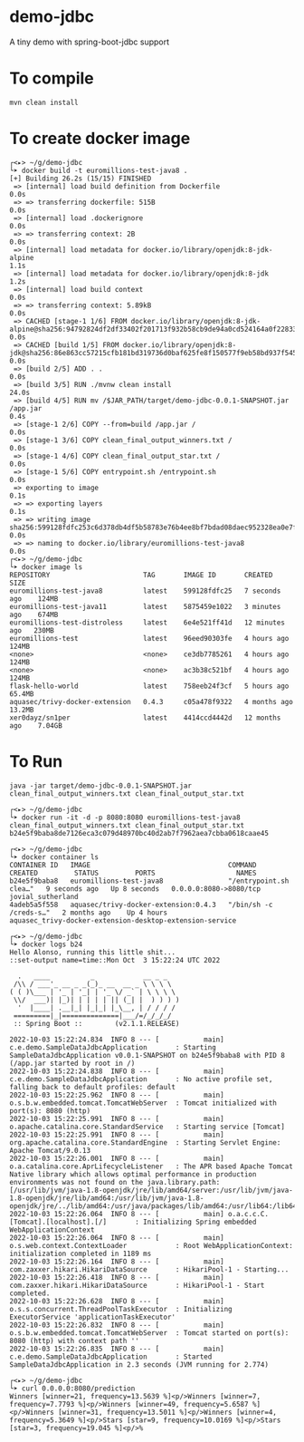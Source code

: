 # demo-jdbc
A tiny demo with spring-boot-jdbc support

# To compile

    mvn clean install

# To create docker image
    ┌<▸> ~/g/demo-jdbc
    └➤ docker build -t euromillions-test-java8 .
    [+] Building 26.2s (15/15) FINISHED                                                                                                                                                                             
     => [internal] load build definition from Dockerfile                                                                                                                                                       0.0s
     => => transferring dockerfile: 515B                                                                                                                                                                       0.0s
     => [internal] load .dockerignore                                                                                                                                                                          0.0s
     => => transferring context: 2B                                                                                                                                                                            0.0s
     => [internal] load metadata for docker.io/library/openjdk:8-jdk-alpine                                                                                                                                    1.1s
     => [internal] load metadata for docker.io/library/openjdk:8-jdk                                                                                                                                           1.2s
     => [internal] load build context                                                                                                                                                                          0.0s
     => => transferring context: 5.89kB                                                                                                                                                                        0.0s
     => CACHED [stage-1 1/6] FROM docker.io/library/openjdk:8-jdk-alpine@sha256:94792824df2df33402f201713f932b58cb9de94a0cd524164a0f2283343547b3                                                               0.0s
     => CACHED [build 1/5] FROM docker.io/library/openjdk:8-jdk@sha256:86e863cc57215cfb181bd319736d0baf625fe8f150577f9eb58bd937f5452cb8                                                                        0.0s
     => [build 2/5] ADD . .                                                                                                                                                                                    0.0s
     => [build 3/5] RUN ./mvnw clean install                                                                                                                                                                  24.0s
     => [build 4/5] RUN mv /$JAR_PATH/target/demo-jdbc-0.0.1-SNAPSHOT.jar /app.jar                                                                                                                             0.4s
     => [stage-1 2/6] COPY --from=build /app.jar /                                                                                                                                                             0.0s
     => [stage-1 3/6] COPY clean_final_output_winners.txt /                                                                                                                                                    0.0s
     => [stage-1 4/6] COPY clean_final_output_star.txt /                                                                                                                                                       0.0s
     => [stage-1 5/6] COPY entrypoint.sh /entrypoint.sh                                                                                                                                                        0.0s
     => exporting to image                                                                                                                                                                                     0.1s
     => => exporting layers                                                                                                                                                                                    0.1s
     => => writing image sha256:599128fdfc253c6d378db4df5b58783e76b4ee8bf7bdad08daec952328ea0e7f                                                                                                               0.0s
     => => naming to docker.io/library/euromillions-test-java8                                                                                                                                                 0.0s
    ┌<▸> ~/g/demo-jdbc
    └➤ docker image ls                          
    REPOSITORY                       TAG       IMAGE ID       CREATED          SIZE
    euromillions-test-java8          latest    599128fdfc25   7 seconds ago    124MB
    euromillions-test-java11         latest    5875459e1022   3 minutes ago    674MB
    euromillions-test-distroless     latest    6e4e521ff41d   12 minutes ago   230MB
    euromillions-test                latest    96eed90303fe   4 hours ago      124MB
    <none>                           <none>    ce3db7785261   4 hours ago      124MB
    <none>                           <none>    ac3b38c521bf   4 hours ago      124MB
    flask-hello-world                latest    758eeb24f3cf   5 hours ago      65.4MB
    aquasec/trivy-docker-extension   0.4.3     c05a478f9322   4 months ago     13.2MB
    xer0dayz/sn1per                  latest    4414ccd4442d   12 months ago    7.04GB

# To Run

    java -jar target/demo-jdbc-0.0.1-SNAPSHOT.jar clean_final_output_winners.txt clean_final_output_star.txt

    ┌<▸> ~/g/demo-jdbc
    └➤ docker run -it -d -p 8080:8080 euromillions-test-java8 clean_final_output_winners.txt clean_final_output_star.txt
    b24e5f9baba8de7126eca3c079d48970bc40d2ab7f7962aea7cbba0618caae45

    ┌<▸> ~/g/demo-jdbc
    └➤ docker container ls                                                                                              
    CONTAINER ID   IMAGE                                  COMMAND                  CREATED         STATUS         PORTS                    NAMES
    b24e5f9baba8   euromillions-test-java8                "/entrypoint.sh clea…"   9 seconds ago   Up 8 seconds   0.0.0.0:8080->8080/tcp   jovial_sutherland
    4adeb5a5f558   aquasec/trivy-docker-extension:0.4.3   "/bin/sh -c /creds-s…"   2 months ago    Up 4 hours                              aquasec_trivy-docker-extension-desktop-extension-service

    ┌<▸> ~/g/demo-jdbc
    └➤ docker logs b24    
    Hello Alonso, running this little shit...
    ::set-output name=time::Mon Oct  3 15:22:24 UTC 2022

      .   ____          _            __ _ _
     /\\ / ___'_ __ _ _(_)_ __  __ _ \ \ \ \
    ( ( )\___ | '_ | '_| | '_ \/ _` | \ \ \ \
     \\/  ___)| |_)| | | | | || (_| |  ) ) ) )
      '  |____| .__|_| |_|_| |_\__, | / / / /
     =========|_|==============|___/=/_/_/_/
     :: Spring Boot ::        (v2.1.1.RELEASE)

    2022-10-03 15:22:24.834  INFO 8 --- [           main] c.e.demo.SampleDataJdbcApplication       : Starting SampleDataJdbcApplication v0.0.1-SNAPSHOT on b24e5f9baba8 with PID 8 (/app.jar started by root in /)
    2022-10-03 15:22:24.838  INFO 8 --- [           main] c.e.demo.SampleDataJdbcApplication       : No active profile set, falling back to default profiles: default
    2022-10-03 15:22:25.962  INFO 8 --- [           main] o.s.b.w.embedded.tomcat.TomcatWebServer  : Tomcat initialized with port(s): 8080 (http)
    2022-10-03 15:22:25.991  INFO 8 --- [           main] o.apache.catalina.core.StandardService   : Starting service [Tomcat]
    2022-10-03 15:22:25.991  INFO 8 --- [           main] org.apache.catalina.core.StandardEngine  : Starting Servlet Engine: Apache Tomcat/9.0.13
    2022-10-03 15:22:26.001  INFO 8 --- [           main] o.a.catalina.core.AprLifecycleListener   : The APR based Apache Tomcat Native library which allows optimal performance in production environments was not found on the java.library.path: [/usr/lib/jvm/java-1.8-openjdk/jre/lib/amd64/server:/usr/lib/jvm/java-1.8-openjdk/jre/lib/amd64:/usr/lib/jvm/java-1.8-openjdk/jre/../lib/amd64:/usr/java/packages/lib/amd64:/usr/lib64:/lib64:/lib:/usr/lib]
    2022-10-03 15:22:26.064  INFO 8 --- [           main] o.a.c.c.C.[Tomcat].[localhost].[/]       : Initializing Spring embedded WebApplicationContext
    2022-10-03 15:22:26.064  INFO 8 --- [           main] o.s.web.context.ContextLoader            : Root WebApplicationContext: initialization completed in 1189 ms
    2022-10-03 15:22:26.164  INFO 8 --- [           main] com.zaxxer.hikari.HikariDataSource       : HikariPool-1 - Starting...
    2022-10-03 15:22:26.418  INFO 8 --- [           main] com.zaxxer.hikari.HikariDataSource       : HikariPool-1 - Start completed.
    2022-10-03 15:22:26.628  INFO 8 --- [           main] o.s.s.concurrent.ThreadPoolTaskExecutor  : Initializing ExecutorService 'applicationTaskExecutor'
    2022-10-03 15:22:26.832  INFO 8 --- [           main] o.s.b.w.embedded.tomcat.TomcatWebServer  : Tomcat started on port(s): 8080 (http) with context path ''
    2022-10-03 15:22:26.835  INFO 8 --- [           main] c.e.demo.SampleDataJdbcApplication       : Started SampleDataJdbcApplication in 2.3 seconds (JVM running for 2.774)

    ┌<▸> ~/g/demo-jdbc
    └➤ curl 0.0.0.0:8080/prediction
    Winners [winner=21, frequency=13.5639 %]<p/>Winners [winner=7, frequency=7.7793 %]<p/>Winners [winner=49, frequency=5.6587 %]<p/>Winners [winner=31, frequency=13.5011 %]<p/>Winners [winner=4, frequency=5.3649 %]<p/>Stars [star=9, frequency=10.0169 %]<p/>Stars [star=3, frequency=19.045 %]<p/>%
